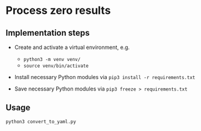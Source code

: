 # Process zero results

## Implementation steps

- Create and activate a virtual environment, e.g.

  - `python3 -m venv venv/`
  - `source venv/bin/activate`

- Install necessary Python modules via `pip3 install -r requirements.txt`

- Save necessary Python modules via `pip3 freeze > requirements.txt`

## Usage
`python3 convert_to_yaml.py`
